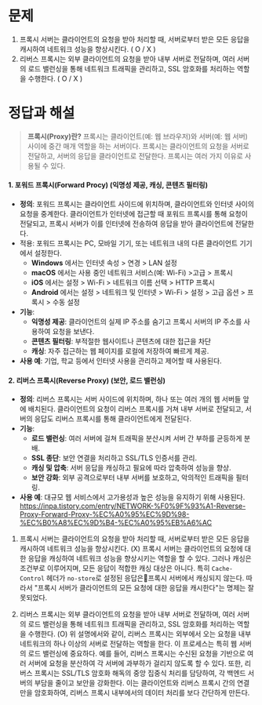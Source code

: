 # 문제
1. 프록시 서버는 클라이언트의 요청을 받아 처리할 때, 서버로부터 받은 모든 응답을 캐시하여 네트워크 성능을 향상시킨다. ( O / X )
2. 리버스 프록시는 외부 클라이언트의 요청을 받아 내부 서버로 전달하며, 여러 서버의 로드 밸런싱을 통해 네트워크 트래픽을 관리하고, SSL 암호화를 처리하는 역할을 수행한다. ( O / X )

# 정답과 해설

> **프록시(Proxy)란?**
	프록시는 클라이언트(예: 웹 브라우저)와 서버(예: 웹 서버) 사이에 중간 매개 역할을 하는 서버이다. 프록시는 클라이언트의 요청을 서버로 전달하고, 서버의 응답을 클라이언트로 전달한다. 프록시는 여러 가지 이유로 사용될 수 있다.
#### 1. 포워드 프록시(Forward Procy) (익명성 제공, 캐싱, 콘텐츠 필터링)

- **정의**: 포워드 프록시는 클라이언트 사이드에 위치하며, 클라이언트와 인터넷 사이의 요청을 중계한다. 클라이언트가 인터넷에 접근할 때 포워드 프록시를 통해 요청이 전달되고, 프록시 서버가 이를 인터넷에 전송하여 응답을 받아 클라이언트에 전달한다.
- 적용: 포워드 프록시는 PC, 모바일 기기, 또는 네트워크 내의 다른 클라이언트 기기에서 설정한다.
	- **Windows** 에서는 인터넷 속성 > 연경 > LAN 설정
	- **macOS** 에서는 사용 중인 네트워크 서비스(예: Wi-Fi) >고급 > 프록시
	- **iOS** 에서는 설정 > Wi-Fi > 네트워크 이름 선택 > HTTP 프록시
	- **Android** 에서는 설정 > 네트워크 및 인터넷 > Wi-Fi > 설정 > 고급 옵션 > 프록시 > 수동 설정
- **기능**:
    - **익명성 제공**: 클라이언트의 실제 IP 주소를 숨기고 프록시 서버의 IP 주소를 사용하여 요청을 보낸다.
    - **콘텐츠 필터링**: 부적절한 웹사이트나 콘텐츠에 대한 접근을 차단
    - **캐싱**: 자주 접근하는 웹 페이지를 로컬에 저장하여 빠르게 제공.
- **사용 예**: 기업, 학교 등에서 인터넷 사용을 관리하고 제어할 때 사용된다.

#### 2. 리버스 프록시(Reverse Proxy) (보안, 로드 밸런싱)

- **정의**: 리버스 프록시는 서버 사이드에 위치하며, 하나 또는 여러 개의 웹 서버들 앞에 배치된다. 클라이언트의 요청이 리버스 프록시를 거쳐 내부 서버로 전달되고, 서버의 응답도 리버스 프록시를 통해 클라이언트에게 전달된다.
- **기능**:
    - **로드 밸런싱**: 여러 서버에 걸쳐 트래픽을 분산시켜 서버 간 부하를 균등하게 분배.
    - **SSL 종단**: 보안 연결을 처리하고 SSL/TLS 인증서를 관리.
    - **캐싱 및 압축**: 서버 응답을 캐싱하고 필요에 따라 압축하여 성능을 향상.
    - **보안 강화**: 외부 공격으로부터 내부 서버를 보호하고, 악의적인 트래픽을 필터링.
- **사용 예**: 대규모 웹 서비스에서 고가용성과 높은 성능을 유지하기 위해 사용된다.
https://inpa.tistory.com/entry/NETWORK-%F0%9F%93%A1-Reverse-Proxy-Forward-Proxy-%EC%A0%95%EC%9D%98-%EC%B0%A8%EC%9D%B4-%EC%A0%95%EB%A6%AC

1. 프록시 서버는 클라이언트의 요청을 받아 처리할 때, 서버로부터 받은 모든 응답을 캐시하여 네트워크 성능을 향상시킨다. (X)
프록시 서버는 클라이언트의 요청에 대한 응답을 캐싱하여 네트워크 성능을 향상시키는 역할을 할 수 있다. 그러나 캐싱은 조건부로 이루어지며, 모든 응답이 적합한 캐싱 대상은 아니다.  특히 `Cache-Control` 헤더가 `no-store`로 설정된 응답은프록시 서버에서 캐싱되지 않는다. 따라서 "프록시 서버가 클라이언트의 모든 요청에 대한 응답을 캐시한다"는 명제는 잘못되었다. 

 2. 리버스 프록시는 외부 클라이언트의 요청을 받아 내부 서버로 전달하며, 여러 서버의 로드 밸런싱을 통해 네트워크 트래픽을 관리하고, SSL 암호화를 처리하는 역할을 수행한다. (O)
위 설명에서와 같이, 리버스 프록시는 외부에서 오는 요청을 내부 네트워크의 하나 이상의 서버로 전달하는 역할을 한다. 이 프로세스는 특히 웹 서버의 로드 밸런싱에 중요하다. 예를 들어, 리버스 프록시는 수신된 요청을 기반으로 여러 서버에 요청을 분산하여 각 서버에 과부하가 걸리지 않도록 할 수 있다. 또한, 리버스 프록시는 SSL/TLS 암호화 해독의 중앙 집중식 처리를 담당하여, 각 백엔드 서버의 부담을 줄이고 보안을 강화한다. 이는 클라이언트와 리버스 프록시 간의 연결만을 암호화하여, 리버스 프록시 내부에서의 데이터 처리를 보다 간단하게 만든다.
